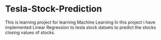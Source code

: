 # Tesla-Stock-Prediction
This is learning project for learning Machine Learning
In this project i have implemented Linear Regression to tesla stock datsets to predict the stocks closing values of stocks.
